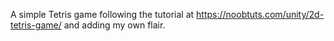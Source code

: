 A simple Tetris game following the tutorial at https://noobtuts.com/unity/2d-tetris-game/ and adding my own flair.